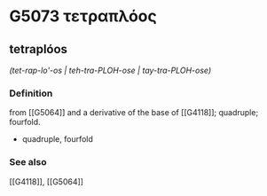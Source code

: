 # G5073 τετραπλόος

## tetraplóos

_(tet-rap-lo'-os | teh-tra-PLOH-ose | tay-tra-PLOH-ose)_

### Definition

from [[G5064]] and a derivative of the base of [[G4118]]; quadruple; fourfold.

- quadruple, fourfold

### See also

[[G4118]], [[G5064]]

